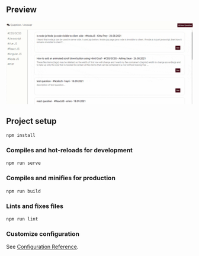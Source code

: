 ## Preview

<img src="https://github.com/emrezeytun/basic-question-answer-system-VueJS/blob/main/question-answer-vueJS.gif">

## Project setup
```
npm install
```

### Compiles and hot-reloads for development
```
npm run serve
```

### Compiles and minifies for production
```
npm run build
```

### Lints and fixes files
```
npm run lint
```

### Customize configuration
See [Configuration Reference](https://cli.vuejs.org/config/).
